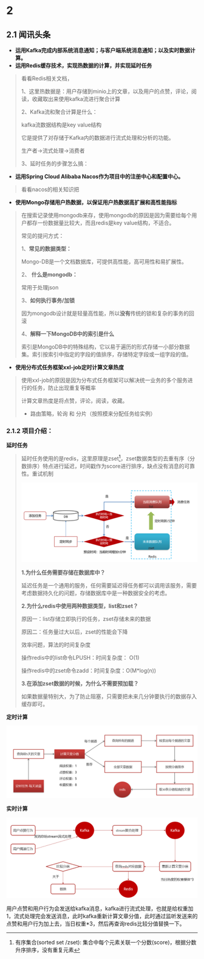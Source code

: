



# 2

## 2.1 闻讯头条

- **运用Kafka完成内部系统消息通知；与客户端系统消息通知；以及实时数据计算。**
- **运用Redis缓存技术，实现热数据的计算，并实现延时任务**

> 看看Redis相关文档，
>
> 1、这里热数据是：用户存储到minio上的文章，以及用户的点赞，评论，阅读，收藏取出来使用kafka流进行聚合计算
>
> 2、Kafka流和聚合计算是什么：
>
> kafka流数据结构是key  value结构
>
> 它是提供了对存储于Kafka内的数据进行流式处理和分析的功能。
>
> 生产者->流式处理->消费者
>
> 3、延时任务的步骤怎么搞：
>
> 
>
> 

- **运用Spring Cloud Alibaba Nacos作为项目中的注册中心和配置中心。**

> 看看nacos的相关知识把

- **使用Mongo存储用户热数据，以保证用户热数据高扩展和高性能指标**

> 在搜索记录使用mongodb来存，使用mongodb的原因是因为需要给每个用户都存一份数据量比较大，而且redis是key value结构，不适合。
>
> 常见的提问方式：
>
> 1、**常见的数据类型：**
>
> Mongo-DB是一个文档数据库，可提供高性能，高可用性和易扩展性。
>
> 2、 **什么是mongodb：**
>
> 常用于处理json
>
> 3、**如何执行事务/加锁**
>
> 因为mongodb设计就是轻量高性能，所以**没有**传统的锁和复杂的事务的回滚
>
> 4、**解释一下MongoDB中的索引是什么**
>
> 索引是MongoDB中的特殊结构，它以易于遍历的形式存储一小部分数据集。索引按索引中指定的字段的值排序，存储特定字段或一组字段的值。



- **使用分布式任务框架xxl-job定时计算文章热度**

> 使用xxl-job的原因是因为分布式任务框架可以解决统一业务的多个服务进行的任务，防止出现重复等概率
>
> 计算文章热度是将点赞，评论，阅读，收藏。
>
> - 路由策略，轮询 和 分片（按照模来分配任务给实例）



### 2.1.2 项目介绍：



**延时任务**

> 延时任务使用的是redis，这里原理是zset[^1]，zset数据类型的去重有序（分数排序）特点进行延迟，时间戳作为score进行排序，缺点没有消息的可靠性。重试机制
>
> ![image-20240127105258178](./assets/image-20240127105258178.png)
>
> **1.为什么任务需要存储在数据库中？**
>
> 延迟任务是一个通用的服务，任何需要延迟得任务都可以调用该服务，需要考虑数据持久化的问题，存储数据库中是一种数据安全的考虑。
>
> **2.为什么redis中使用两种数据类型，list和zset？**
>
> 原因一：list存储立即执行的任务，zset存储未来的数据
>
> 原因二：任务量过大以后，zset的性能会下降
>
> 效率问题，算法的时间复杂度
>
> 操作redis中的list命令LPUSH：时间复杂度： O(1)
>
> 操作redis中的zset命令zadd：时间复杂度：O(M*log(n))
>
> **3.在添加zset数据的时候，为什么不需要预加载？**
>
> 如果数据量特别大，为了防止阻塞，只需要把未来几分钟要执行的数据存入缓存即可。

[^1]: 有序集合(sorted set /zset): 集合中每个元素关联一个分数(score)，根据分数升序排序，没有重复元素







**定时计算**

![image-20210729235731309](./assets/image-20210729235731309.png)







**实时计算**

![image-20210621235620854](./assets/image-20210621235620854.png)

用户点赞和用户行为会发送给kafka消息，kafka进行流式处理，也就是给权重加1，流式处理完会发送消息，此时kafka重新计算文章分值，此时通过监听发送来的点赞和用户行为加上去，当日权重*3，然后再查询redis比较分值替换一下。